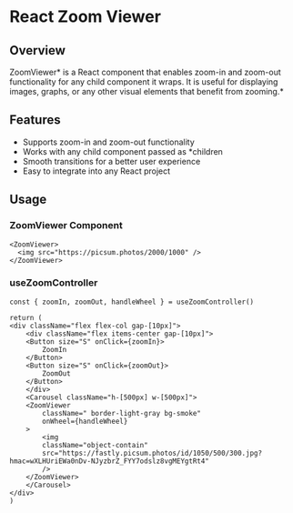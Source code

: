 # React Zoom Viewer

## Overview

ZoomViewer* is a React component that enables zoom-in and zoom-out functionality for any child component it wraps. It is useful for displaying images, graphs, or any other visual elements that benefit from zooming.*

## Features

- Supports zoom-in and zoom-out functionality
- Works with any child component passed as \*children
- Smooth transitions for a better user experience
- Easy to integrate into any React project

## Usage

### ZoomViewer Component

```
<ZoomViewer>
  <img src="https://picsum.photos/2000/1000" />
</ZoomViewer>
```

### useZoomController

```
const { zoomIn, zoomOut, handleWheel } = useZoomController()

return (
<div className="flex flex-col gap-[10px]">
    <div className="flex items-center gap-[10px]">
    <Button size="S" onClick={zoomIn}>
        ZoomIn
    </Button>
    <Button size="S" onClick={zoomOut}>
        ZoomOut
    </Button>
    </div>
    <Carousel className="h-[500px] w-[500px]">
    <ZoomViewer
        className=" border-light-gray bg-smoke"
        onWheel={handleWheel}
    >
        <img
        className="object-contain"
        src="https://fastly.picsum.photos/id/1050/500/300.jpg?hmac=wXLHUriEWa0nDv-NJyzbrZ_FYY7odslz8vgMEYgtRt4"
        />
    </ZoomViewer>
    </Carousel>
</div>
)
```
